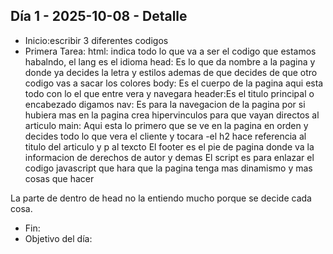 ## Día 1 - 2025-10-08 - Detalle
- Inicio:escribir 3 diferentes codigos
- Primera Tarea:
html: indica todo lo que va a ser el codigo que estamos habalndo, el lang es el idioma
head: Es lo que da nombre a la pagina y donde ya decides la letra y estilos ademas de que decides de que otro codigo vas a sacar los colores
body: Es el cuerpo de la pagina aqui esta todo con lo el que entre vera y navegara
header:Es el titulo principal o encabezado digamos
nav: Es para la navegacion de la pagina por si hubiera mas en la pagina crea hipervinculos para que vayan directos al articulo 
main: Aqui esta lo primero que se ve en la pagina en orden y decides todo lo que vera el cliente y tocara
-el h2 hace referencia al titulo del articulo y p al texcto
El footer es el pie de pagina donde va la informacion de derechos de autor y demas
El script es para enlazar el codigo javascript que hara que la pagina tenga mas dinamismo y mas cosas que hacer

La parte de dentro de head no la entiendo mucho porque se decide cada cosa.
- Fin:
- Objetivo del día:
    